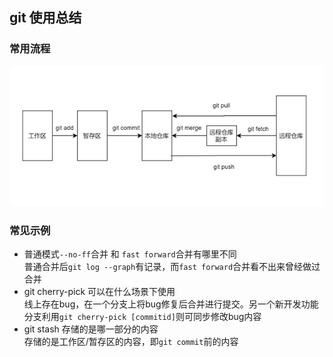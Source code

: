 ## git 使用总结

### 常用流程
![工作流程](./img/常规流程.png)

### 常见示例
* 普通模式`--no-ff`合并 和 `fast forward`合并有哪里不同  
普通合并后`git log --graph`有记录，而`fast forward`合并看不出来曾经做过合并
* git cherry-pick 可以在什么场景下使用  
线上存在bug，在一个分支上将bug修复后合并进行提交。另一个新开发功能分支利用`git cherry-pick [commitid]`则可同步修改bug内容
* git stash 存储的是哪一部分的内容  
存储的是工作区/暂存区的内容，即`git commit`前的内容